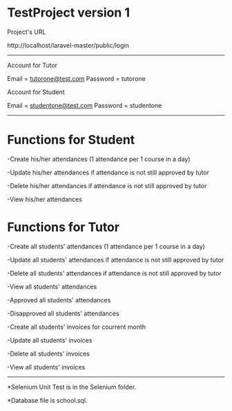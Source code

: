 TestProject version 1
=======================

Project's URL

http://localhost/laravel-master/public/login

--------------------------------------------------------

Account for Tutor

Email = tutorone@test.com
Password = tutorone

Account for Student

Email = studentone@test.com
Password = studentone

--------------------------------------------------------


Functions for Student
======================

-Create his/her attendances (1 attendance per 1 course in a day)

-Update his/her attendances if attendance is not still approved by tutor

-Delete his/her attendances if attendance is not still approved by tutor

-View his/her attendances


Functions for Tutor
======================

-Create all students' attendances (1 attendance per 1 course in a day)

-Update all students' attendances if attendance is not still approved by tutor

-Delete all students' attendances if attendance is not still approved by tutor

-View all students' attendances

-Approved all students' attendances

-Disapproved all students' attendances

-Create all students' invoices for courrent month

-Update all students' invoices

-Delete all students' invoices

-View all students' invoices 

-----------------------------------------------------------

*Selenium Unit Test is in the Selenium folder.

*Database file is school.sql.